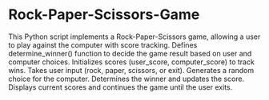 # Rock-Paper-Scissors-Game

This Python script implements a Rock-Paper-Scissors game, allowing a user to play against the computer with score tracking.
Defines determine_winner() function to decide the game result based on user and computer choices.
Initializes scores (user_score, computer_score) to track wins.
Takes user input (rock, paper, scissors, or exit).
Generates a random choice for the computer.
Determines the winner and updates the score.
Displays current scores and continues the game until the user exits.
